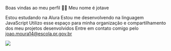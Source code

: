 Boas vindas ao meu perfil 💙💙
Meu nome é jotave

Estou estudando na Alura
Estou me desenvolvendo na linguagem JavaScript
Utilizo esse espaço para minha organização e compartilhamento dos meu projetos desenvolvidos
Entre em contato comigo pelo joao.moura14@escola.pr.gov.br


![](https://media1.tenor.com/m/eYbX_04hCW8AAAAC/happy-friday.gif) 
